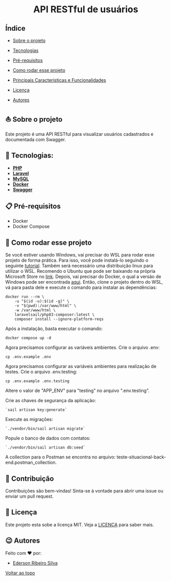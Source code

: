 <h1 align="center">
    API RESTful de usuários
</h1>

## Índice

-   <a href="#boat-sobre-o-projeto">Sobre o projeto</a>
-   <a href="#hammer-tecnologias">Tecnologias</a>
-   <a href="#clipboard-pré-requisitos">Pré-requisitos</a>
-   <a href="#rocket-como-rodar-esse-projeto">Como rodar esse projeto</a>
-   <a href="#gear-principais-características-e-funcionalidades">Principais Características e Funcionalidades</a>
    
-   <a href="#bookmark_tabs-licença">Licença</a>
-   <a href="#wink-autores">Autores</a>

## :boat: Sobre o projeto

Este projeto é uma API RESTful para visualizar usuários cadastrados e documentada com Swagger.

## :hammer: Tecnologias:

-   **[PHP](https://www.typescriptlang.org)**
-   **[Laravel](https://nestjs.com/)**
-   **[MySQL](https://www.mysql.com/)**
-   **[Docker](https://www.postgresql.org/)**
-   **[Swagger](https://swagger.io/)**


## :clipboard: Pré-requisitos

-   Docker
-   Docker Compose

## :rocket: Como rodar esse projeto

Se você estiver usando Windows, vai precisar do WSL para rodar esse projeto de forma prática. Para isso, você pode instalá-lo seguindo o seguinte [tutorial](https://learn.microsoft.com/pt-br/windows/wsl/install). Também será necessário uma distribuição linux para utilizar o WSL. Recomendo o Ubuntu que pode ser baixando na própria Microsoft Store no [link](https://apps.microsoft.com/store/detail/ubuntu/9PDXGNCFSCZV).
Depois, vai precisar do Docker, o qual a versão de Windows pode ser encontrada [aqui](https://docs.docker.com/desktop/install/windows-install/).
Então, clone o projeto dentro do WSL, vá para pasta dele e execute o comando para instalar as dependências:

```
docker run --rm \
    -u "$(id -u):$(id -g)" \
    -v "$(pwd):/var/www/html" \
    -w /var/www/html \
    laravelsail/php83-composer:latest \
    composer install --ignore-platform-reqs
```

Após a instalação, basta executar o comando:

```
docker compose up -d
```

Agora precisamos configurar as variáveis ambientes. Crie o arquivo .env:

```
cp .env.example .env
```

Agora precisamos configurar as variáveis ambientes para realização de testes. Crie o arquivo .env.testing:

```
cp .env.example .env.testing
```

Altere o valor de "APP_ENV" para "testing" no arquivo ".env.testing".

Crie as chaves de segurança da aplicação:

    `sail artisan key:generate`

Execute as migrações:

    `./vendor/bin/sail artisan migrate`

Popule o banco de dados com contatos:

    `./vendor/bin/sail artisan db:seed`

A collection para o Postman se encontra no arquivo: teste-situacional-back-end.postman_collection.


## :handshake: Contribuição

Contribuições são bem-vindas! Sinta-se à vontade para abrir uma issue ou enviar um pull request.

## :bookmark_tabs: Licença

Este projeto esta sobe a licença MIT. Veja a [LICENÇA](https://opensource.org/licenses/MIT) para saber mais.

## :wink: Autores

Feito com ❤️ por:

-   [Ederson Ribeiro Silva](https://www.linkedin.com/in/edRibeiro/)

[Voltar ao topo](#índice)
